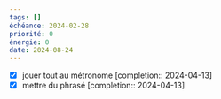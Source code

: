```yaml
---
tags: []
échéance: 2024-02-28
priorité: 0
énergie: 0
date: 2024-08-24
---
```

- [X] jouer tout au métronome  [completion:: 2024-04-13]
- [X] mettre du phrasé  [completion:: 2024-04-13]